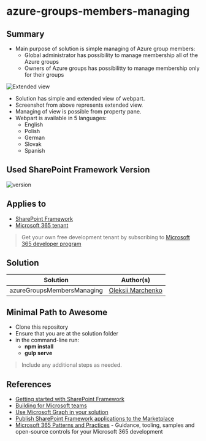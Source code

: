 # azure-groups-members-managing

## Summary

- Main purpose of solution is simple managing of Azure group members:
  - Global administrator has possibility to manage membership all of the Azure groups
  - Owners of Azure groups has possibilitty to manage membership only for their groups


![Extended view](image-2.png)
- Solution has simple and extended view of webpart. 
- Screenshot from above represents extended view. 
- Managing of view is possible from property pane.
- Webpart is available in 5 languages:
  - English
  - Polish
  - German
  - Slovak
  - Spanish
## Used SharePoint Framework Version

![version](https://img.shields.io/badge/version-1.18.2-green.svg)

## Applies to

- [SharePoint Framework](https://aka.ms/spfx)
- [Microsoft 365 tenant](https://docs.microsoft.com/en-us/sharepoint/dev/spfx/set-up-your-developer-tenant)

> Get your own free development tenant by subscribing to [Microsoft 365 developer program](http://aka.ms/o365devprogram)



## Solution

| Solution    | Author(s)                                               |
| ----------- | ------------------------------------------------------- |
|azureGroupsMembersManaging  | [Oleksii Marchenko](https://www.linkedin.com/in/marchenkoo/) |


## Minimal Path to Awesome

- Clone this repository
- Ensure that you are at the solution folder
- in the command-line run:
  - **npm install**
  - **gulp serve**

> Include any additional steps as needed.


## References

- [Getting started with SharePoint Framework](https://docs.microsoft.com/en-us/sharepoint/dev/spfx/set-up-your-developer-tenant)
- [Building for Microsoft teams](https://docs.microsoft.com/en-us/sharepoint/dev/spfx/build-for-teams-overview)
- [Use Microsoft Graph in your solution](https://docs.microsoft.com/en-us/sharepoint/dev/spfx/web-parts/get-started/using-microsoft-graph-apis)
- [Publish SharePoint Framework applications to the Marketplace](https://docs.microsoft.com/en-us/sharepoint/dev/spfx/publish-to-marketplace-overview)
- [Microsoft 365 Patterns and Practices](https://aka.ms/m365pnp) - Guidance, tooling, samples and open-source controls for your Microsoft 365 development
